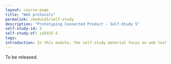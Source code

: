 ```yaml
---
layout: course-page
title: "Web protocols"
permalink: /module5/self-study
description: "Prototyping Connected Product - Self-Study 5"
self-study-id: 5
self-study-of: id5415-5
tags:
introduction: In this module, the self-study material focus on web technology. We will explore web services, the core of the Internet. Diving in the technology, we will introduce the protocols HTTP and MQTT with there respective communication model. Finally, we will discuss the fundamental of web security.
---
```


To be released.